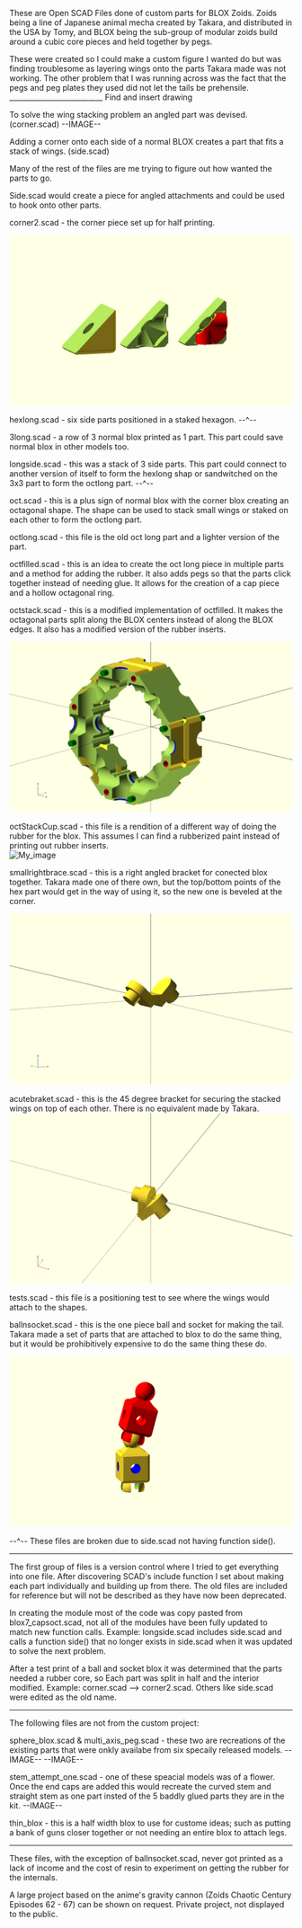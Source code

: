 These are Open SCAD Files done of custom parts for BLOX Zoids. Zoids being a line of Japanese animal mecha created by Takara, and distributed in the USA by Tomy, and BLOX being the sub-group of modular zoids build around a cubic core pieces and held together by pegs.

These were created so I could make a custom figure I wanted do but was finding troublesome as layering wings onto the parts Takara made was not working. The other problem that I was running across was the fact that the pegs and peg plates they used did not let the tails be prehensile.
__________________________ Find and insert drawing

To solve the wing stacking problem an angled part was devised. (corner.scad) --IMAGE--

Adding a corner onto each side of a normal BLOX creates a part that fits a stack of wings. (side.scad) 

Many of the rest of the files are me trying to figure out how wanted the parts to go.

Side.scad would create a piece for angled attachments and could be used to hook onto other parts.

corner2.scad - the corner piece set up for half printing.

  ![My_image](Modules/corner2.png)
  
hexlong.scad - six side parts positioned in a staked hexagon. --^--

3long.scad - a row of 3 normal blox printed as 1 part. This part could save normal blox in other models too.

longside.scad - this was a stack of 3 side parts. This part could connect to another version of itself to form the hexlong shap or sandwitched on the 3x3 part to form the octlong part. --^--

oct.scad - this is a plus sign of normal blox with the corner blox creating an octagonal shape. The shape can be used to stack small wings or staked on each other to form the octlong part.

octlong.scad - this file is the old oct long part and a lighter version of the part. 

octfilled.scad - this is an idea to create the oct long piece in multiple parts and a method for adding the rubber. It also adds pegs so that the parts click together instead of needing glue. It allows for the creation of a cap piece and a hollow octagonal ring. 

octstack.scad - this is a modified implementation of octfilled. It makes the octagonal parts split along the BLOX centers instead of along the BLOX edges. It also has a modified version of the rubber inserts.


  ![My_image](Modules/octstack.png)
  
  octStackCup.scad - this file is a rendition of a different way of doing the rubber for the blox. This assumes I can find a rubberized paint instead of printing out rubber inserts.  
  ![My_image](Modules/octoStackCup.png)
  
  smallrightbrace.scad - this is a right angled bracket for conected blox together. Takara made one of there own, but the top/bottom points of the hex part would get in the way of using it, so the new one is beveled at the corner. 

![My_image](Modules/smallrightbrace.png)
  
  acutebraket.scad - this is the 45 degree bracket for securing the stacked wings on top of each other. There is no equivalent made by Takara. 
  ![My_image](Modules/acutebraket.png)
  
tests.scad - this file is a positioning test to see where the wings would attach to the shapes. 

ballnsocket.scad - this is the one piece ball and socket for making the tail. Takara made a set of parts that are attached to blox to do the same thing, but it would be prohibitively expensive to do the same thing these do.
 
![My_image](Modules/ballnsocket.png)
  
--^-- These files are broken due to side.scad not having function side().  

------------------------------------------------------------------------------------------------------------

The first group of files is a version control where I tried to get everything into one file. After discovering SCAD's include function I set about making each part individually and building up from there. The old files are included for reference but will not be described as they have now been deprecated.

In creating the module most of the code was copy pasted from blox7_capsoct.scad, not all of the modules have been fully updated to match new function calls.
  Example: longside.scad includes side.scad and calls a function side() that no longer exists in side.scad when it was updated to solve the next problem.

After a test print of a ball and socket blox it was determined that the parts needed a rubber core, so Each part was split in half and the interior modified.
  Example: corner.scad --> corner2.scad.  Others like side.scad were edited as the old name.

----------------------------------------------------------------------------------------------------------------------------
The following files are not from the custom project:


  sphere_blox.scad & multi_axis_peg.scad - these two are recreations of the existing parts that were onkly availabe from six specaily released models. --IMAGE-- --IMAGE--
  
  stem_attempt_one.scad - one of these speacial models was of a flower. Once the end caps are added this would recreate the curved stem and straight stem as one part insted of the 5 baddly glued parts they are in the kit. --IMAGE--
  
  thin_blox - this is a half width blox to use for custome ideas; such as putting a bank of guns closer together or not needing an entire blox to attach legs.

-------------------------------------------------------------------

These files, with the exception of ballnsocket.scad, never got printed as a lack of income and the cost of resin to experiment on getting the rubber for the internals.

A large project based on the anime's gravity cannon (Zoids Chaotic Century Episodes 62 - 67) can be shown on request. Private project, not displayed to the public.
